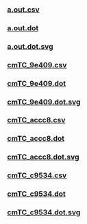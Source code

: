 ### [a.out.csv](a.out.csv)
### [a.out.dot](a.out.dot)
### [a.out.dot.svg](a.out.dot.svg)
### [cmTC_9e409.csv](cmTC_9e409.csv)
### [cmTC_9e409.dot](cmTC_9e409.dot)
### [cmTC_9e409.dot.svg](cmTC_9e409.dot.svg)
### [cmTC_accc8.csv](cmTC_accc8.csv)
### [cmTC_accc8.dot](cmTC_accc8.dot)
### [cmTC_accc8.dot.svg](cmTC_accc8.dot.svg)
### [cmTC_c9534.csv](cmTC_c9534.csv)
### [cmTC_c9534.dot](cmTC_c9534.dot)
### [cmTC_c9534.dot.svg](cmTC_c9534.dot.svg)
